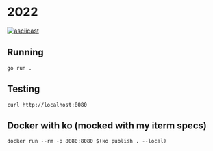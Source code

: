 # 2022

[![asciicast](https://asciinema.org/a/bmfyVBgOZQDN8tKIOMzc8QwYV.svg)](https://asciinema.org/a/bmfyVBgOZQDN8tKIOMzc8QwYV)

## Running
`go run .`

## Testing
`curl http://localhost:8080`

## Docker with ko (mocked with my iterm specs)
`docker run --rm -p 8080:8080 $(ko publish . --local)`
